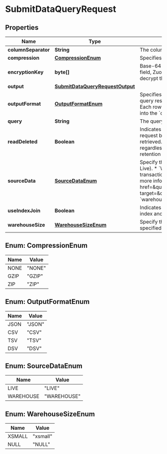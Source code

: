 

# SubmitDataQueryRequest


## Properties

| Name | Type | Description | Notes |
|------------ | ------------- | ------------- | -------------|
|**columnSeparator** | **String** | The column separator. Only applicable if the &#x60;outputFormat&#x60; is &#x60;DSV&#x60;.  |  [optional] |
|**compression** | [**CompressionEnum**](#CompressionEnum) | Specifies whether Zuora compresses the query results.  |  |
|**encryptionKey** | **byte[]** | Base-64 encoded public key of an RSA key-pair.   Note that Data Query only supports 1024-bit RSA keys.  If you set this field, Zuora encrypts the query results using the provided public key. You must use the corresponding private key to decrypt the query results.  |  [optional] |
|**output** | [**SubmitDataQueryRequestOutput**](SubmitDataQueryRequestOutput.md) |  |  |
|**outputFormat** | [**OutputFormatEnum**](#OutputFormatEnum) | Specifies the format of the query results.  * &#x60;JSON&#x60; - Each row in the query results will be a JSON object. The format of the query result file is [JSON Lines](http://jsonlines.org/). * &#x60;CSV&#x60; - Each row in the query results will be a comma-separated list of values. * &#x60;TSV&#x60; - Each row in the query results will be a tab-separated list of values. * &#x60;DSV&#x60; - Pass any character as your custom delimiter into the &#x60;columnSeparator&#x60; field.  |  |
|**query** | **String** | The query to perform. See [SQL Queries in Data Query](https://knowledgecenter.zuora.com/DC_Developers/BA_Data_Query/BA_SQL_Queries_in_Data_Query) for more information.  |  |
|**readDeleted** | **Boolean** | Indicates whether the query will retrieve only the deleted record. If &#x60;readDeleted&#x60; is set to &#x60;false&#x60; or it is not included in the request body, the query will retrieve only the non-deleted records. If it is set to &#x60;true&#x60;, only the deleted records will be retrieved.  If you select the &#x60;deleted&#x60; column in the &#x60;query&#x60; field, both non-deleted and deleted records will be retrieved regardless of the value in the &#x60;readDeleted&#x60; field.  Note that Data Query is subject to Zuora Data Retention Policy. The retention period of deleted data is 30 days. You can only retrieve deleted data for 30 days through Data Query.  |  [optional] |
|**sourceData** | [**SourceDataEnum**](#SourceDataEnum) | Specify the source that data queries run against:  * &#x60;LIVE&#x60; represents the live transactional databases at Zuora (Data Query Live).  * &#x60;WAREHOUSE&#x60; represents Zuora Warehouse, which has better performance and fewer limitations than the live transactional database. This option is available only if you have the Zuora Warehouse feature enabled in your tenant. For more information, see &lt;a href&#x3D;\&quot;https://knowledgecenter.zuora.com/Zuora_Central_Platform/Zuora_Warehouse/A_Zuora_Warehouse_overview\&quot; target&#x3D;\&quot;_blank\&quot;&gt;Zuora Warehouse&lt;/a&gt;. &lt;br&gt;If this option is selected, you can specify warehouse size in &#x60;warehouseSize&#x60;.  If this field is not specified, the default value &#x60;LIVE&#x60; will be used.  |  [optional] |
|**useIndexJoin** | **Boolean** | Indicates whether to use Index Join. Index join is useful when you have a specific reference value in your WHERE clause to index another large table by. See [Use Index Join](https://knowledgecenter.zuora.com/DC_Developers/BA_Data_Query/Best_practices_of_Data_Query#Use_Index_Join) for more information. |  [optional] |
|**warehouseSize** | [**WarehouseSizeEnum**](#WarehouseSizeEnum) | Specify the size of Zuora Warehouse. This field is available only if the &#x60;sourceData&#x60; is &#x60;WAREHOUSE&#x60;.  If this field is not specified or set to &#x60;NULL&#x60;, the default value &#x60;xsmall&#x60; will be used.  |  [optional] |



## Enum: CompressionEnum

| Name | Value |
|---- | -----|
| NONE | &quot;NONE&quot; |
| GZIP | &quot;GZIP&quot; |
| ZIP | &quot;ZIP&quot; |



## Enum: OutputFormatEnum

| Name | Value |
|---- | -----|
| JSON | &quot;JSON&quot; |
| CSV | &quot;CSV&quot; |
| TSV | &quot;TSV&quot; |
| DSV | &quot;DSV&quot; |



## Enum: SourceDataEnum

| Name | Value |
|---- | -----|
| LIVE | &quot;LIVE&quot; |
| WAREHOUSE | &quot;WAREHOUSE&quot; |



## Enum: WarehouseSizeEnum

| Name | Value |
|---- | -----|
| XSMALL | &quot;xsmall&quot; |
| NULL | &quot;NULL&quot; |




